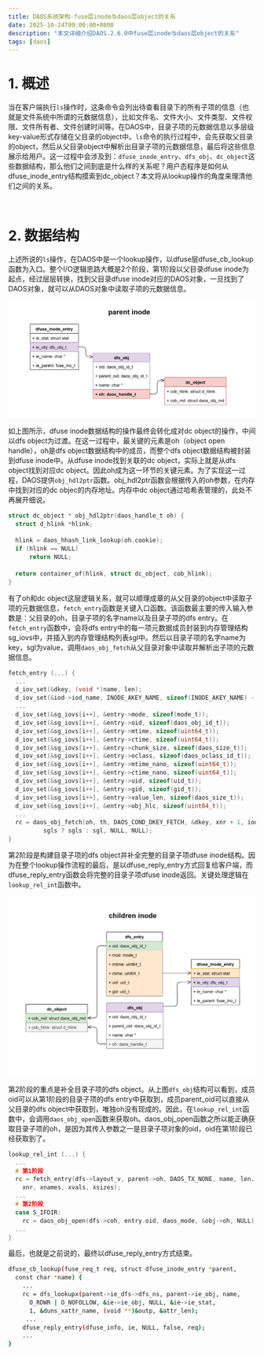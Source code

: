 ```yaml
---
title: DAOS系统架构-fuse层inode与daos层object的关系
date: 2025-10-24T09:00:00+0800
description: "本文详细介绍DAOS.2.6.0中fuse层inode与daos层object的关系"
tags: [daos]
---
```


# 1. 概述
当在客户端执行`ls`操作时，这条命令会列出待查看目录下的所有子项的信息（也就是文件系统中所谓的元数据信息），比如文件名、文件大小、文件类型、文件权限、文件所有者、文件创建时间等。在DAOS中，目录子项的元数据信息以多层级key-value形式存储在父目录的object中。`ls`命令的执行过程中，会先获取父目录的object，然后从父目录object中解析出目录子项的元数据信息，最后将这些信息展示给用户。这一过程中会涉及到：`dfuse_inode_entry`、`dfs_obj`、`dc_object`这些数据结构，那么他们之间到底是什么样的关系呢？用户态程序是如何从dfuse_inode_entry结构摸索到dc_object？本文将从lookup操作的角度来理清他们之间的关系。

&nbsp;
&nbsp;
# 2. 数据结构
上述所说的`ls`操作，在DAOS中是一个lookup操作，以dfuse层dfuse_cb_lookup函数为入口。整个I/O逻辑思路大概是2个阶段，第1阶段以父目录dfuse inode为起点，经过层层转换，找到父目录dfuse inode对应的DAOS对象，一旦找到了DAOS对象，就可以从DAOS对象中读取子项的元数据信息。

![parent inode](/static/images/pinode.png)

如上图所示，dfuse inode数据结构的操作最终会转化成对dc object的操作，中间以dfs object为过渡。在这一过程中，最关键的元素是oh（object open handle），oh是dfs object数据结构中的成员，而整个dfs object数据结构被封装到dfuse inode中。从dfuse inode找到关联的dc object，实际上就是从dfs object找到对应dc object。因此oh成为这一环节的关键元素。为了实现这一过程，DAOS提供`obj_hdl2ptr`函数。obj_hdl2ptr函数会根据传入的oh参数，在内存中找到对应的dc objec的内存地址。内存中dc object通过哈希表管理的，此处不再展开细说。

```c
struct dc_object * obj_hdl2ptr(daos_handle_t oh) {
  struct d_hlink *hlink;

  hlink = daos_hhash_link_lookup(oh.cookie);
  if (hlink == NULL)
      return NULL;

  return container_of(hlink, struct dc_object, cob_hlink);
}
```
有了oh和dc object这层逻辑关系，就可以顺理成章的从父目录的object中读取子项的元数据信息，`fetch_entry`函数是关键入口函数。该函数最主要的传入输入参数是：父目录的oh，目录子项的名字name以及目录子项的dfs entry。在`fetch_entry`函数中，会将dfs entry中的每一项元数据成员封装到内存管理结构sg_iovs中，并插入到内存管理结构列表sgl中。然后以目录子项的名字name为key，sgl为value，调用`daos_obj_fetch`从父目录对象中读取并解析出子项的元数据信息。

```c
fetch_entry (...) {
  ...
  d_iov_set(&dkey, (void *)name, len);
  d_iov_set(&iod->iod_name, INODE_AKEY_NAME, sizeof(INODE_AKEY_NAME) - 1);
  ...
  d_iov_set(&sg_iovs[i++], &entry->mode, sizeof(mode_t));
  d_iov_set(&sg_iovs[i++], &entry->oid, sizeof(daos_obj_id_t));
  d_iov_set(&sg_iovs[i++], &entry->mtime, sizeof(uint64_t));
  d_iov_set(&sg_iovs[i++], &entry->ctime, sizeof(uint64_t));
  d_iov_set(&sg_iovs[i++], &entry->chunk_size, sizeof(daos_size_t));
  d_iov_set(&sg_iovs[i++], &entry->oclass, sizeof(daos_oclass_id_t));
  d_iov_set(&sg_iovs[i++], &entry->mtime_nano, sizeof(uint64_t));
  d_iov_set(&sg_iovs[i++], &entry->ctime_nano, sizeof(uint64_t));
  d_iov_set(&sg_iovs[i++], &entry->uid, sizeof(uid_t));
  d_iov_set(&sg_iovs[i++], &entry->gid, sizeof(gid_t));
  d_iov_set(&sg_iovs[i++], &entry->value_len, sizeof(daos_size_t));
  d_iov_set(&sg_iovs[i++], &entry->obj_hlc, sizeof(uint64_t));
  ...
  rc = daos_obj_fetch(oh, th, DAOS_COND_DKEY_FETCH, &dkey, xnr + 1, iods ? iods : iod,
          sgls ? sgls : sgl, NULL, NULL);
}
```
第2阶段是构建目录子项的dfs object并补全完整的目录子项dfuse inode结构。因为在整个lookup操作流程的最后，是以dfuse_reply_entry方式回复给客户端，而dfuse_reply_entry函数会将完整的目录子项dfuse inode返回。关键处理逻辑在`lookup_rel_int`函数中。

![child inode](/static/images/cinode.png)

第2阶段的重点是补全目录子项的dfs object。从上图`dfs_obj`结构可以看到，成员oid可以从第1阶段的目录子项的dfs entry中获取到，成员parent_oid可以直接从父目录的dfs object中获取到，唯独oh没有现成的。因此，在`lookup_rel_int`函数中，会调用`daos_obj_open`函数来获取oh。daos_obj_open函数之所以能正确获取目录子项的oh，是因为其传入参数之一是目录子项对象的oid，oid在第1阶段已经获取到了。

```c
lookup_rel_int (...) {
  ...
  # 第1阶段
  rc = fetch_entry(dfs->layout_v, parent->oh, DAOS_TX_NONE, name, len, true, &exists, &entry,
    xnr, xnames, xvals, xsizes);
  ...
  # 第2阶段
  case S_IFDIR:
    rc = daos_obj_open(dfs->coh, entry.oid, daos_mode, &obj->oh, NULL);
  ...
}
```
最后，也就是之前说的，最终以dfuse_reply_entry方式结束。

```bash
dfuse_cb_lookup(fuse_req_t req, struct dfuse_inode_entry *parent,
  const char *name) {
    ...
    rc = dfs_lookupx(parent->ie_dfs->dfs_ns, parent->ie_obj, name,
      O_RDWR | O_NOFOLLOW, &ie->ie_obj, NULL, &ie->ie_stat,
      1, &duns_xattr_name, (void **)&outp, &attr_len);
     ...
    dfuse_reply_entry(dfuse_info, ie, NULL, false, req);
    ...
}
```